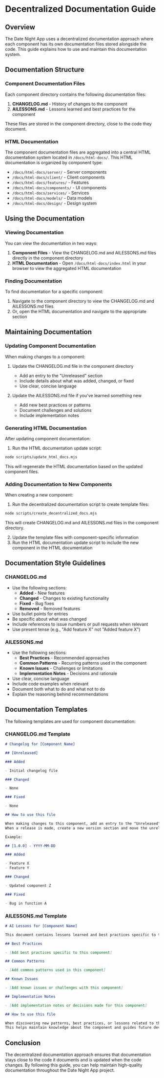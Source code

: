 # Decentralized Documentation Guide

## Overview

The Date Night App uses a decentralized documentation approach where each component has its own documentation files stored alongside the code. This guide explains how to use and maintain this documentation system.

## Documentation Structure

### Component Documentation Files

Each component directory contains the following documentation files:

1. **CHANGELOG.md** - History of changes to the component
2. **AILESSONS.md** - Lessons learned and best practices for the component

These files are stored in the component directory, close to the code they document.

### HTML Documentation

The component documentation files are aggregated into a central HTML documentation system located in `/docs/html-docs/`. This HTML documentation is organized by component type:

- `/docs/html-docs/server/` - Server components
- `/docs/html-docs/client/` - Client components
- `/docs/html-docs/features/` - Features
- `/docs/html-docs/components/` - UI components
- `/docs/html-docs/services/` - Services
- `/docs/html-docs/models/` - Data models
- `/docs/html-docs/design/` - Design system

## Using the Documentation

### Viewing Documentation

You can view the documentation in two ways:

1. **Component Files** - View the CHANGELOG.md and AILESSONS.md files directly in the component directory
2. **HTML Documentation** - Open `/docs/html-docs/index.html` in your browser to view the aggregated HTML documentation

### Finding Documentation

To find documentation for a specific component:

1. Navigate to the component directory to view the CHANGELOG.md and AILESSONS.md files
2. Or, open the HTML documentation and navigate to the appropriate section

## Maintaining Documentation

### Updating Component Documentation

When making changes to a component:

1. Update the CHANGELOG.md file in the component directory

   - Add an entry to the "Unreleased" section
   - Include details about what was added, changed, or fixed
   - Use clear, concise language

2. Update the AILESSONS.md file if you've learned something new
   - Add new best practices or patterns
   - Document challenges and solutions
   - Include implementation notes

### Generating HTML Documentation

After updating component documentation:

1. Run the HTML documentation update script:

```bash
node scripts/update_html_docs.mjs
```

This will regenerate the HTML documentation based on the updated component files.

### Adding Documentation to New Components

When creating a new component:

1. Run the decentralized documentation script to create template files:

```bash
node scripts/create_decentralized_docs.mjs
```

This will create CHANGELOG.md and AILESSONS.md files in the component directory.

2. Update the template files with component-specific information
3. Run the HTML documentation update script to include the new component in the HTML documentation

## Documentation Style Guidelines

### CHANGELOG.md

- Use the following sections:
  - **Added** - New features
  - **Changed** - Changes to existing functionality
  - **Fixed** - Bug fixes
  - **Removed** - Removed features
- Use bullet points for entries
- Be specific about what was changed
- Include references to issue numbers or pull requests when relevant
- Use present tense (e.g., "Add feature X" not "Added feature X")

### AILESSONS.md

- Use the following sections:
  - **Best Practices** - Recommended approaches
  - **Common Patterns** - Recurring patterns used in the component
  - **Known Issues** - Challenges or limitations
  - **Implementation Notes** - Decisions and rationale
- Use clear, concise language
- Include code examples when relevant
- Document both what to do and what not to do
- Explain the reasoning behind recommendations

## Documentation Templates

The following templates are used for component documentation:

### CHANGELOG.md Template

```markdown
# Changelog for [Component Name]

## [Unreleased]

### Added

- Initial changelog file

### Changed

- None

### Fixed

- None

## How to use this file

When making changes to this component, add an entry to the "Unreleased" section above.
When a release is made, create a new version section and move the unreleased entries there.

Example:

## [1.0.0] - YYYY-MM-DD

### Added

- Feature X
- Feature Y

### Changed

- Updated component Z

### Fixed

- Bug in function A
```

### AILESSONS.md Template

```markdown
# AI Lessons for [Component Name]

This document contains lessons learned and best practices specific to this component.

## Best Practices

- [Add best practices specific to this component]

## Common Patterns

- [Add common patterns used in this component]

## Known Issues

- [Add known issues or challenges with this component]

## Implementation Notes

- [Add implementation notes or decisions made for this component]

## How to use this file

When discovering new patterns, best practices, or lessons related to this component, add them to this file.
This helps maintain knowledge about the component and guides future development.
```

## Conclusion

The decentralized documentation approach ensures that documentation stays close to the code it documents and is updated when the code changes. By following this guide, you can help maintain high-quality documentation throughout the Date Night App project.
